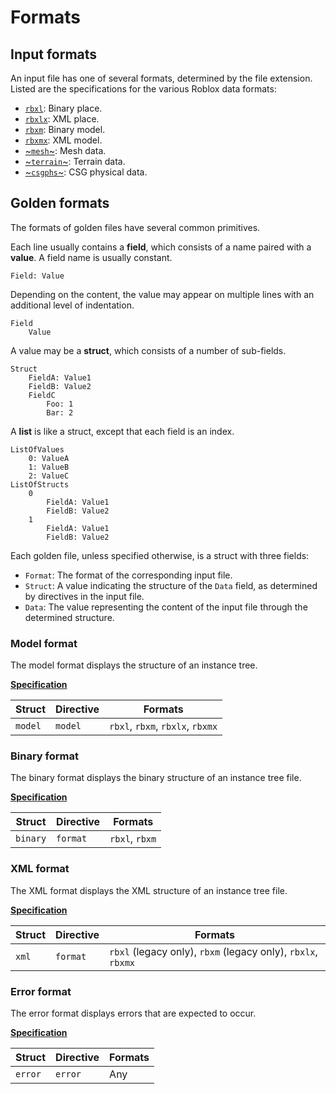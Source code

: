 # Formats

## Input formats
An input file has one of several formats, determined by the file extension.
Listed are the specifications for the various Roblox data formats:

- [`rbxl`](format/rbxl.md): Binary place.
- [`rbxlx`](format/rbxlx.md): XML place.
- [`rbxm`](format/rbxm.md): Binary model.
- [`rbxmx`](format/rbxmx.md): XML model.
- [~`mesh`~](format/mesh.md): Mesh data.
- [~`terrain`~](format/terrain.md): Terrain data.
- [~`csgphs`~](format/csgphs.md): CSG physical data.

## Golden formats
The formats of golden files have several common primitives.

Each line usually contains a **field**, which consists of a name paired with a
**value**. A field name is usually constant.

```
Field: Value
```

Depending on the content, the value may appear on multiple lines with an
additional level of indentation.

```
Field
	Value
```

A value may be a **struct**, which consists of a number of sub-fields.

```
Struct
	FieldA: Value1
	FieldB: Value2
	FieldC
		Foo: 1
		Bar: 2
```

A **list** is like a struct, except that each field is an index.

```
ListOfValues
	0: ValueA
	1: ValueB
	2: ValueC
ListOfStructs
	0
		FieldA: Value1
		FieldB: Value2
	1
		FieldA: Value1
		FieldB: Value2
```

Each golden file, unless specified otherwise, is a struct with three fields:

- `Format`: The format of the corresponding input file.
- `Struct`: A value indicating the structure of the `Data` field, as determined
  by directives in the input file.
- `Data`: The value representing the content of the input file through the
  determined structure.

### Model format
The model format displays the structure of an instance tree.

[**Specification**](golden/model.md)

Struct  | Directive | Formats
--------|-----------|--------
`model` | `model`   | `rbxl`, `rbxm`, `rbxlx`, `rbxmx`

### Binary format
The binary format displays the binary structure of an instance tree file.

[**Specification**](golden/binary.md)

Struct   | Directive | Formats
---------|-----------|--------
`binary` | `format`  | `rbxl`, `rbxm`

### XML format
The XML format displays the XML structure of an instance tree file.

[**Specification**](golden/xml.md)

Struct | Directive | Formats
-------|-----------|--------
`xml`  | `format`  | `rbxl` (legacy only), `rbxm` (legacy only), `rbxlx`, `rbxmx`

### Error format
The error format displays errors that are expected to occur.

[**Specification**](golden/error.md)

Struct  | Directive | Formats
--------|-----------|--------
`error` | `error`   | Any

